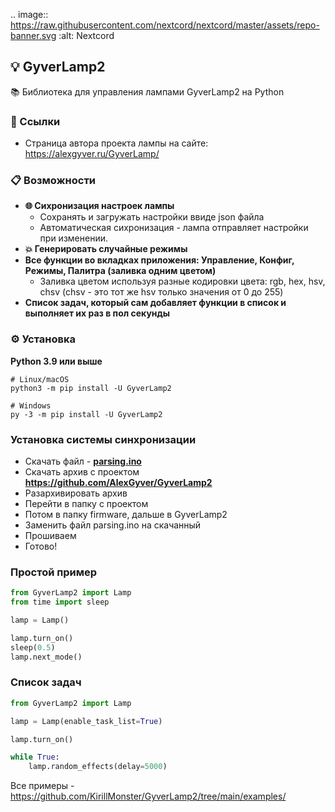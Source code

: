 .. image:: https://raw.githubusercontent.com/nextcord/nextcord/master/assets/repo-banner.svg
   :alt: Nextcord

## 💡 GyverLamp2
📚 Библиотека для управления лампами GyverLamp2 на Python

### 🔗 Ссылки
 - Страница автора проекта лампы на сайте: https://alexgyver.ru/GyverLamp/

### 📋 Возможности
 - **🌐 Сихронизация настроек лампы**
   - Сохранять и загружать настройки ввиде json файла
   - Автоматическая сихронизация - лампа отправляет настройки при изменении.
 - **💥 Генерировать случайные режимы**
 - **Все функции во вкладках приложения: Управление, Конфиг, Режимы, Палитра (заливка одним цветом)**
   - Заливка цветом используя разные кодировки цвета: rgb, hex, hsv, chsv (chsv - это тот же hsv только значения от 0 до 255)
 - **Список задач, который сам добавляет функции в список и выполняет их раз в пол секунды**

### ⚙ Установка
**Python 3.9 или выше**
``` shell
# Linux/macOS
python3 -m pip install -U GyverLamp2

# Windows
py -3 -m pip install -U GyverLamp2
```

<a id="sync-system"></a>
### Установка системы синхронизации
- Cкачать файл - **[parsing.ino](https://drive.google.com/file/d/1pnKzcrGQT6KlmFDsaizI0PsYUBRaYPh_/view?usp=sharing)**
- Скачать архив с проектом **https://github.com/AlexGyver/GyverLamp2**
- Разархивировать архив
- Перейти в папку c проектом
- Потом в папку firmware, дальше в GyverLamp2
- Заменить файл parsing.ino на скачанный
- Прошиваем
- Готово!

###  Простой пример
```Python
from GyverLamp2 import Lamp
from time import sleep

lamp = Lamp()

lamp.turn_on()
sleep(0.5)
lamp.next_mode()
```

###  Список задач
```Python
from GyverLamp2 import Lamp

lamp = Lamp(enable_task_list=True)

lamp.turn_on()

while True:
    lamp.random_effects(delay=5000)
```

Все примеры - https://github.com/KirillMonster/GyverLamp2/tree/main/examples/
